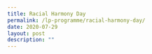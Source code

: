 ```yaml
---
title: Racial Harmony Day
permalink: /lp-programme/racial-harmony-day/
date: 2020-07-29
layout: post
description: ""
---
```

